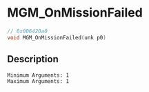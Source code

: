 # MGM_OnMissionFailed
```c
// 0x006420a0
void MGM_OnMissionFailed(unk p0)
```
## Description
```
Minimum Arguments: 1
Maximum Arguments: 1
```
